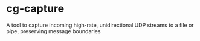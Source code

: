 # cg-capture
A tool to capture incoming high-rate, unidirectional UDP streams to a file or pipe, preserving message boundaries
